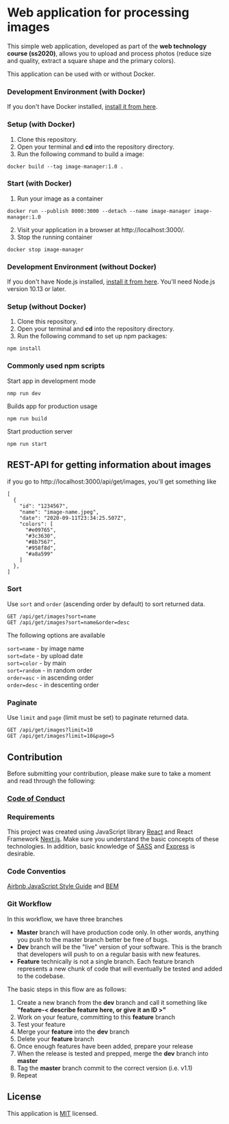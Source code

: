 # Web application for processing images

This simple web application, developed as part of the **web technology course (ss2020)**, allows you to upload and process photos (reduce size and quality, extract a square shape and the primary colors).

This application can be used with or without Docker.

### Development Environment (with Docker)

If you don't have Docker installed, [install it from here](https://docs.docker.com/get-docker/).

### Setup (with Docker)

1. Сlone this repository.
2. Open your terminal and **cd** into the repository directory.
3. Run the following command to build a image:

```
docker build --tag image-manager:1.0 .
```

### Start (with Docker)

1. Run your image as a container

```
docker run --publish 8000:3000 --detach --name image-manager image-manager:1.0
```

2. Visit your application in a browser at http://localhost:3000/.
3. Stop the running container

```
docker stop image-manager
```

### Development Environment (without Docker)

If you don't have Node.js installed, [install it from here](https://nodejs.org/en/).
You'll need Node.js version 10.13 or later.

### Setup (without Docker)

1. Сlone this repository.
2. Open your terminal and **cd** into the repository directory.
3. Run the following command to set up npm packages:

```
npm install
```

### Commonly used npm scripts

Start app in development mode

```
nmp run dev
```

Builds app for production usage

```
npm run build
```

Start production server

```
npm run start
```

## REST-API for getting information about images

if you go to http://localhost:3000/api/get/images, you'll get something like

```
[
  {
    "id": "1234567",
    "name": "image-name.jpeg",
    "date": "2020-09-11T23:34:25.507Z",
    "colors": [
      "#e09765",
      "#3c3630",
      "#8b7567",
      "#958f8d",
      "#a8a599"
    ]
  },
]
```

### Sort

Use `sort` and `order` (ascending order by default) to sort returned data.

```
GET /api/get/images?sort=name
GET /api/get/images?sort=name&order=desc
```

The following options are available

`sort=name` - by image name<br />
`sort=date` - by upload date<br />
`sort=color` - by main<br />
`sort=random` - in random order<br />
`order=asc` - in ascending order<br />
`order=desc` - in descenting order

### Paginate

Use `limit` and `page` (limit must be set) to paginate returned data.

```
GET /api/get/images?limit=10
GET /api/get/images?limit=10&page=5
```

## Contribution

Before submitting your contribution, please make sure to take a moment and read through the following:

### [Code of Conduct](https://github.com/mi-classroom/mi-web-technologien-beiboot-ss2020-d-kuznetsov/blob/master/.github/CODE_OF_CONDUCT.md)

### Requirements

This project was created using JavaScript library [React](https://reactjs.org/) and React Framework [Next.js](https://nextjs.org/). Make sure you understand the basic concepts of these technologies. In addition, basic knowledge of [SASS](https://sass-lang.com/) and [Express](https://expressjs.com/) is desirable.

### Code Conventios

[Airbnb JavaScript Style Guide](https://github.com/airbnb/javascript) and [BEM](http://getbem.com/)

### Git Workflow

In this workflow, we have three branches

- **Master** branch will have production code only. In other words, anything you push to the master branch better be free of bugs.
- **Dev** branch will be the "live" version of your software. This is the branch that developers will push to on a regular basis with new features.
- **Feature** technically is not a single branch. Each feature branch represents a new chunk of code that will eventually be tested and added to the codebase.

The basic steps in this flow are as follows:

1. Create a new branch from the **dev** branch and call it something like **"feature-< describe feature here, or give it an ID >"**
2. Work on your feature, committing to this **feature** branch
3. Test your feature
4. Merge your **feature** into the **dev** branch
5. Delete your **feature** branch
6. Once enough features have been added, prepare your release
7. When the release is tested and prepped, merge the **dev** branch into **master**
8. Tag the **master** branch commit to the correct version (i.e. v1.1)
9. Repeat

## License

This application is [MIT](./LICENSE) licensed.
